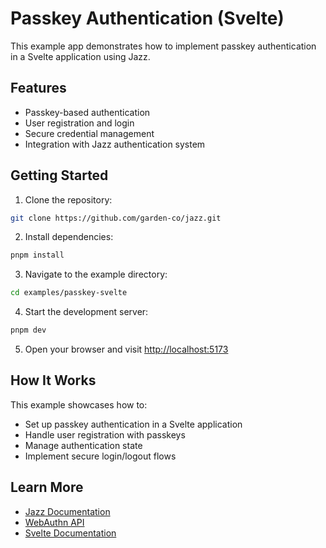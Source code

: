 # Passkey Authentication (Svelte)

This example app demonstrates how to implement passkey authentication in a Svelte application using Jazz.

## Features

- Passkey-based authentication
- User registration and login
- Secure credential management
- Integration with Jazz authentication system

## Getting Started

1. Clone the repository:

```sh
git clone https://github.com/garden-co/jazz.git
```

2. Install dependencies:

```sh
pnpm install
```

3. Navigate to the example directory:

```sh
cd examples/passkey-svelte
```

4. Start the development server:

```sh
pnpm dev
```

5. Open your browser and visit [http://localhost:5173](http://localhost:5173)

## How It Works

This example showcases how to:
- Set up passkey authentication in a Svelte application
- Handle user registration with passkeys
- Manage authentication state
- Implement secure login/logout flows

## Learn More

- [Jazz Documentation](https://jazz.tools/docs/svelte)
- [WebAuthn API](https://developer.mozilla.org/en-US/docs/Web/API/Web_Authentication_API)
- [Svelte Documentation](https://svelte.dev)
